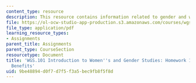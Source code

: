 ```yaml
---
content_type: resource
description: This resource contains information related to gender and work.
file: https://ol-ocw-studio-app-production.s3.amazonaws.com/courses/wgs-101-introduction-to-womens-and-gender-studies-fall-2014/9be48894d0f7d7f5f3a5bec9fb8f5f8d_MITWGS_101F14_Hwork13.pdf
file_type: application/pdf
learning_resource_types:
- Assignments
parent_title: Assignments
parent_type: CourseSection
resourcetype: Document
title: 'WGS.101 Introduction to Women''s and Gender Studies: Homework 13 Workplace
  Benefits'
uid: 9be48894-d0f7-d7f5-f3a5-bec9fb8f5f8d
---
```

